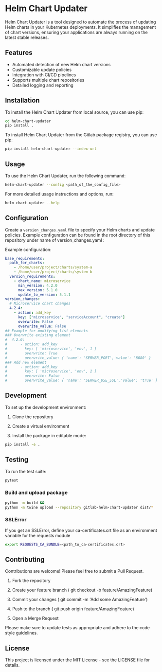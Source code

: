 # Helm Chart Updater

Helm Chart Updater is a tool designed to automate the process of updating Helm charts in your Kubernetes deployments. It simplifies the management of chart versions, ensuring your applications are always running on the latest stable releases.

## Features

- Automated detection of new Helm chart versions
- Customizable update policies
- Integration with CI/CD pipelines
- Supports multiple chart repositories
- Detailed logging and reporting

## Installation

To install the Helm Chart Updater from local source, you can use pip:

```bash
cd helm-chart-updater
pip install .
```

To install Helm Chart Updater from the Gitlab package registry, you can use pip:

```bash
pip install helm-chart-updater --index-url
```

## Usage

To use the Helm Chart Updater, run the following command:

```bash
helm-chart-updater --config <path_of_the_config_file>
```

For more detailed usage instructions and options, run:

```bash
helm-chart-updater --help
```

## Configuration

Create a `version_changes.yaml` file to specify your Helm charts and update policies. Example configuration can be found in the root directory of this repository under name of version_changes.yaml :

Example configuration:

```yaml
base_requirements:
  path_for_charts:
    - /home/user/project/charts/system-a
    - /home/user/project/charts/system-b
  version_requirements:
    - chart_name: microservice
      min_version: 4.2.0
      max_version: 5.1.0
      update_to_version: 5.1.1
version_changes:
  # Microservice chart changes
  4.2.4:
    - action: add_key
      key: ["microservice", "serviceAccount", "create"]
      overwrite: False
      overwrite_value: False
## Example for modifying list elements
### Overwrite existing element
#  4.2.0:
#      - action: add_key
#        key: [ 'microservice', 'env', 1 ]
#        overwrite: True
#        overwrite_value: { 'name': 'SERVER_PORT','value': '8080' }
### Add new element
#      - action: add_key
#        key: [ 'microservice', 'env', 2 ]
#        overwrite: False
#        overwrite_value: { 'name': 'SERVER_USE_SSL','value': 'true' }
```

## Development

To set up the development environment:

1. Clone the repository

2. Create a virtual environment

3. Install the package in editable mode:

```bash
pip install -e .
```

## Testing

To run the test suite:

```bash
pytest
```

### Build and upload package

```bash
python -m build &&
python -m twine upload --repository gitlab-helm-chart-updater dist/*
```

### SSLError

If you get an SSLError, define your ca-certificates.crt file as an environment variable for the requests module

```bash
export REQUESTS_CA_BUNDLE=<path_to_ca-certificates.crt>
```

## Contributing

Contributions are welcome! Please feel free to submit a Pull Request.

1. Fork the repository

2. Create your feature branch ( git checkout -b feature/AmazingFeature)

3. Commit your changes ( git commit -m 'Add some AmazingFeature')

4. Push to the branch ( git push origin feature/AmazingFeature)

5. Open a Merge Request

Please make sure to update tests as appropriate and adhere to the code style guidelines.

## License

This project is licensed under the MIT License - see the LICENSE file for details.

